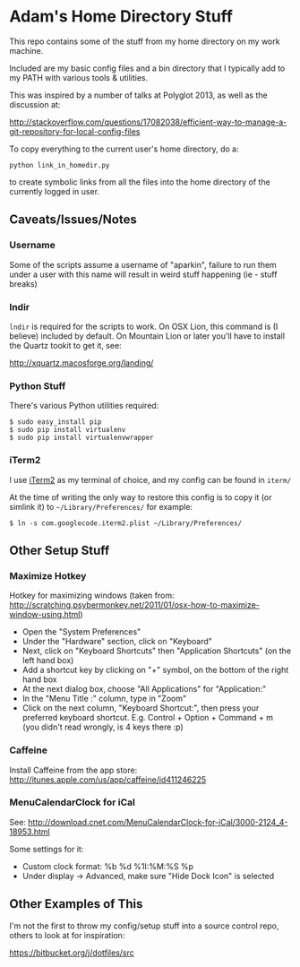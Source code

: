 # Adam's Home Directory Stuff

This repo contains some of the stuff from my home directory on my work machine.

Included are my basic config files and a bin directory that I typically add to my PATH with various tools & utilities.

This was inspired by a number of talks at Polyglot 2013, as well as the discussion at:

http://stackoverflow.com/questions/17082038/efficient-way-to-manage-a-git-repository-for-local-config-files

To copy everything to the current user's home directory, do a:

```
python link_in_homedir.py
```

to create symbolic links from all the files into the home directory of the currently logged in user.

## Caveats/Issues/Notes

### Username

Some of the scripts assume a username of "aparkin", failure to run them under a user with this name will result in weird stuff happening (ie - stuff breaks)

### lndir

```lndir``` is required for the scripts to work.  On OSX Lion, this command is (I believe) included by default.  On Mountain Lion or later you'll have to install the Quartz tookit to get it, see:

http://xquartz.macosforge.org/landing/

### Python Stuff 

There's various Python utilities required:

```
$ sudo easy_install pip
$ sudo pip install virtualenv
$ sudo pip install virtualenvwrapper
```
### iTerm2

I use [iTerm2](http://www.iterm2.com/#/section/home) as my terminal of choice, and my config can be found in ```iterm/```

At the time of writing the only way to restore this config is to copy it (or simlink it) to ```~/Library/Preferences/``` for example:

```
$ ln -s com.googlecode.iterm2.plist ~/Library/Preferences/
```

## Other Setup Stuff

### Maximize Hotkey

Hotkey for maximizing windows (taken from: http://scratching.psybermonkey.net/2011/01/osx-how-to-maximize-window-using.html)

- Open the "System Preferences"
- Under the "Hardware" section, click on "Keyboard"
- Next, click on "Keyboard Shortcuts" then "Application Shortcuts" (on the left hand box)
- Add a shortcut key by clicking on "+" symbol, on the bottom of the right hand box
- At the next dialog box, choose "All Applications" for "Application:"
- In the "Menu Title :" column, type in "Zoom"
- Click on the next column, "Keyboard Shortcut:", then press your preferred keyboard shortcut. E.g. Control + Option + Command + m (you didn't read wrongly, is 4 keys there :p)

### Caffeine

Install Caffeine from the app store: http://itunes.apple.com/us/app/caffeine/id411246225

### MenuCalendarClock for iCal

See: http://download.cnet.com/MenuCalendarClock-for-iCal/3000-2124_4-18953.html

Some settings for it:

- Custom clock format: %b %d %1I:%M:%S %p
- Under display -> Advanced, make sure "Hide Dock Icon" is selected

## Other Examples of This

I'm not the first to throw my config/setup stuff into a source control repo, others to look at for inspiration:

https://bitbucket.org/j/dotfiles/src

